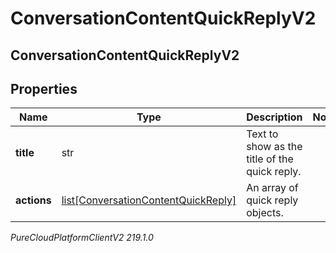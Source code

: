 # ConversationContentQuickReplyV2

## ConversationContentQuickReplyV2

## Properties

|Name | Type | Description | Notes|
|------------ | ------------- | ------------- | -------------|
| **title** | str | Text to show as the title of the quick reply. | |
| **actions** | [list[ConversationContentQuickReply]](ConversationContentQuickReply) | An array of quick reply objects. | |



_PureCloudPlatformClientV2 219.1.0_
